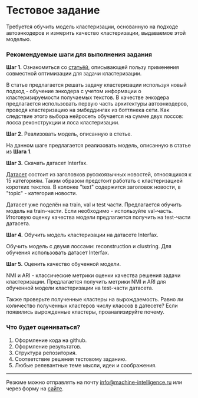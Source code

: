 # Тестовое задание
Требуется обучить модель кластеризации, основанную на подходе автоэнкодеров и измерить качество кластеризации, выдаваемое этой моделью.


### Рекомендуемые шаги для выполнения задания  
**Шаг 1.** Ознакомиться со [статьёй](https://arxiv.org/pdf/1806.10069.pdf), описывающей пользу применения совместной оптимизации для задачи кластеризации.  

В статье предлагается решать задачу кластеризации используя новый подход - обучение энкодера с учетом информации о кластеризируемости получаемых текстов. В качестве энкодера предлагается использовать первую часть архитектуры автоэнкодеров, проводя кластеризацию на эмбеддингах из боттлнека сети. Как следствие этого выбора нейросеть обучается на сумме двух лоссов: лосса реконструкции и лоса кластеризации.

**Шаг 2.** Реализовать модель, описанную в стетье.

На данном шаге предлагается реализовать модель, описанную в статье из **Шага 1**.

**Шаг 3.** Скачать датасет Interfax.  

[Датасет](https://drive.google.com/drive/folders/1U8CZr5AgQHLfhgGiKSeg3Zd-tsXPP6i1?usp=sharing) состоит из заголовков русскоязычных новостей, относящихся к 15 категориям. Таким образом предстоит работать с кластеризацией коротких текстов. В колонке "text" содержится заголовок новости, в "topic" - категория новости.

Датасет уже поделён на train, val и test части. Предлагается обучить модель на train-части. Если необходимо - используйте val-часть. Итоговую оценку качества модели предлагается получить на test-части датасета.

**Шаг 4.** Обучить модель кластеризации на датасете Interfax.  

Обучить модель с двумя лоссами: reconstruction и clustring. Для обучения использовать датасет Interfax.

**Шаг 5.** Оценить качество обученной модели.  

NMI и ARI - классические метрики оценки качества решения задачи кластеризации. Предлагается получить метрики NMI и ARI для обученной модели кластеризации на test-части датасета.  

Также проверьте полученные кластеры на вырождаемость. Равно ли количество полученных кластеров числу классов в датесете? Если появились вырожденные кластеры, проанализируйте почему.

### Что будет оцениваться?
1. Оформление кода на github.
2. Оформление результатов.
3. Структура репозитория.
4. Соответствие решения тестовому заданию.
5. Любые релевантные теме мысли, идеи и соображения.

---

Резюме можно отправлять на почту info@machine-intelligence.ru или через форму на [сайте](http://machine-intelligence.ru/page11641715.html#Vacancy).
